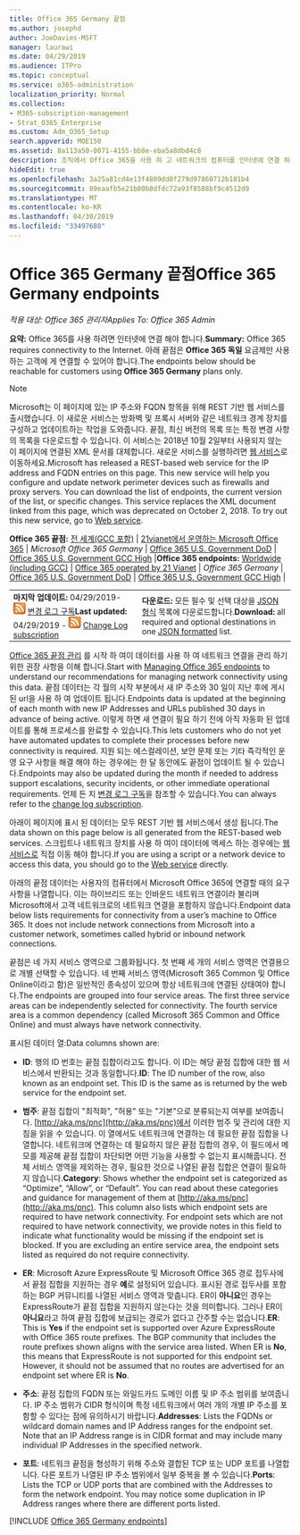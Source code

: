 ```yaml
---
title: Office 365 Germany 끝점
ms.author: josephd
author: JoeDavies-MSFT
manager: laurawi
ms.date: 04/29/2019
ms.audience: ITPro
ms.topic: conceptual
ms.service: o365-administration
localization_priority: Normal
ms.collection:
- M365-subscription-management
- Strat_O365_Enterprise
ms.custom: Adm_O365_Setup
search.appverid: MOE150
ms.assetid: 8a113a50-0071-4155-bb8e-eba5a8dbd4c8
description: 조직에서 Office 365을 사용 하 고 네트워크의 컴퓨터를 인터넷에 연결 하지 못하도록 제한 하는 경우 아래에서 아웃 바운드 허용 목록에 포함 해야 하는 끝점 (fqdn, 포트, url 및 IPv4 및 IPv6 주소 범위)을 확인 하 여 컴퓨터에서 Office 365을 정상적으로 사용할 수 있습니다.
hideEdit: true
ms.openlocfilehash: 3a25a81cd4e13f4809dd0f279d97860712b181b4
ms.sourcegitcommit: 89eaafb5e21b80b8dfdc72a93f8588bf9c4512d9
ms.translationtype: MT
ms.contentlocale: ko-KR
ms.lasthandoff: 04/30/2019
ms.locfileid: "33497680"
---
```

# <a name="office-365-germany-endpoints"></a><span data-ttu-id="4e6d7-103">Office 365 Germany 끝점</span><span class="sxs-lookup"><span data-stu-id="4e6d7-103">Office 365 Germany endpoints</span></span>

 <span data-ttu-id="4e6d7-104">*적용 대상: Office 365 관리자*</span><span class="sxs-lookup"><span data-stu-id="4e6d7-104">*Applies To: Office 365 Admin*</span></span>

<span data-ttu-id="4e6d7-105">**요약:** Office 365를 사용 하려면 인터넷에 연결 해야 합니다.</span><span class="sxs-lookup"><span data-stu-id="4e6d7-105">**Summary:** Office 365 requires connectivity to the Internet.</span></span> <span data-ttu-id="4e6d7-106">아래 끝점은 **Office 365 독일** 요금제만 사용 하는 고객에 게 연결할 수 있어야 합니다.</span><span class="sxs-lookup"><span data-stu-id="4e6d7-106">The endpoints below should be reachable for customers using **Office 365 Germany** plans only.</span></span>
  
> [!NOTE]
> <span data-ttu-id="4e6d7-p102">Microsoft는 이 페이지에 있는 IP 주소와 FQDN 항목을 위해 REST 기반 웹 서비스를 출시했습니다. 이 새로운 서비스는 방화벽 및 프록시 서버와 같은 네트워크 경계 장치를 구성하고 업데이트하는 작업을 도와줍니다. 끝점, 최신 버전의 목록 또는 특정 변경 사항의 목록을 다운로드할 수 있습니다. 이 서비스는 2018년 10월 2일부터 사용되지 않는 이 페이지에 연결된 XML 문서를 대체합니다. 새로운 서비스를 실행하려면 [웹 서비스](office-365-ip-web-service.md)로 이동하세요.</span><span class="sxs-lookup"><span data-stu-id="4e6d7-p102">Microsoft has released a REST-based web service for the IP address and FQDN entries on this page. This new service will help you configure and update network perimeter devices such as firewalls and proxy servers. You can download the list of endpoints, the current version of the list, or specific changes. This service replaces the XML document linked from this page, which was deprecated on October 2, 2018. To try out this new service, go to [Web service](office-365-ip-web-service.md).</span></span>
 
 <span data-ttu-id="4e6d7-112">**Office 365 끝점:** [전 세계(GCC 포함)](urls-and-ip-address-ranges.md)  | [21vianet에서 운영하는 Microsoft Office 365](urls-and-ip-address-ranges-21vianet.md)  | *Microsoft Office 365 Germany*  |  [Office 365 U.S. Government DoD](office-365-u-s-government-dod-endpoints.md) | [Office 365 U.S. Government GCC High](office-365-u-s-government-gcc-high-endpoints.md)  |</span><span class="sxs-lookup"><span data-stu-id="4e6d7-112">**Office 365 endpoints:** [Worldwide (including GCC)](urls-and-ip-address-ranges.md)  | [Office 365 operated by 21 Vianet](urls-and-ip-address-ranges-21vianet.md)  | *Office 365 Germany* | [Office 365 U.S. Government DoD](office-365-u-s-government-dod-endpoints.md) | [Office 365 U.S. Government GCC High](office-365-u-s-government-gcc-high-endpoints.md)  |</span></span>
  
|||
|:-----|:-----|
|<span data-ttu-id="4e6d7-113">**마지막 업데이트:** 04/29/2019- ![RSS](media/5dc6bb29-25db-4f44-9580-77c735492c4b.png) [변경 로그 구독](https://endpoints.office.com/version/Germany?allversions=true&format=rss&clientrequestid=b10c5ed1-bad1-445f-b386-b919946339a7)</span><span class="sxs-lookup"><span data-stu-id="4e6d7-113">**Last updated:** 04/29/2019 - ![RSS](media/5dc6bb29-25db-4f44-9580-77c735492c4b.png) [Change Log subscription](https://endpoints.office.com/version/Germany?allversions=true&format=rss&clientrequestid=b10c5ed1-bad1-445f-b386-b919946339a7)</span></span> |<span data-ttu-id="4e6d7-114">**다운로드:** 모든 필수 및 선택 대상을 [JSON 형식](https://endpoints.office.com/endpoints/Germany?clientrequestid=b10c5ed1-bad1-445f-b386-b919946339a7) 목록에 다운로드합니다.</span><span class="sxs-lookup"><span data-stu-id="4e6d7-114">**Download:** all required and optional destinations in one [JSON formatted](https://endpoints.office.com/endpoints/Germany?clientrequestid=b10c5ed1-bad1-445f-b386-b919946339a7) list.</span></span>  <br/> |

<span data-ttu-id="4e6d7-115">[Office 365 끝점 관리](managing-office-365-endpoints.md) 를 시작 하 여이 데이터를 사용 하 여 네트워크 연결을 관리 하기 위한 권장 사항을 이해 합니다.</span><span class="sxs-lookup"><span data-stu-id="4e6d7-115">Start with [Managing Office 365 endpoints](managing-office-365-endpoints.md) to understand our recommendations for managing network connectivity using this data.</span></span> <span data-ttu-id="4e6d7-116">끝점 데이터는 각 월의 시작 부분에서 새 IP 주소와 30 일이 지난 후에 게시 된 url을 사용 하 여 업데이트 됩니다.</span><span class="sxs-lookup"><span data-stu-id="4e6d7-116">Endpoints data is updated at the beginning of each month with new IP Addresses and URLs published 30 days in advance of being active.</span></span> <span data-ttu-id="4e6d7-117">이렇게 하면 새 연결이 필요 하기 전에 아직 자동화 된 업데이트를 통해 프로세스를 완료할 수 있습니다.</span><span class="sxs-lookup"><span data-stu-id="4e6d7-117">This lets customers who do not yet have automated updates to complete their processes before new connectivity is required.</span></span> <span data-ttu-id="4e6d7-118">지원 되는 에스컬레이션, 보안 문제 또는 기타 즉각적인 운영 요구 사항을 해결 해야 하는 경우에는 한 달 동안에도 끝점이 업데이트 될 수 있습니다.</span><span class="sxs-lookup"><span data-stu-id="4e6d7-118">Endpoints may also be updated during the month if needed to address support escalations, security incidents, or other immediate operational requirements.</span></span> <span data-ttu-id="4e6d7-119">언제 든 지 [변경 로그 구독](https://endpoints.office.com/version/Germany?allversions=true&format=rss&clientrequestid=b10c5ed1-bad1-445f-b386-b919946339a7)을 참조할 수 있습니다.</span><span class="sxs-lookup"><span data-stu-id="4e6d7-119">You can always refer to the [change log subscription](https://endpoints.office.com/version/Germany?allversions=true&format=rss&clientrequestid=b10c5ed1-bad1-445f-b386-b919946339a7).</span></span>

<span data-ttu-id="4e6d7-120">아래이 페이지에 표시 된 데이터는 모두 REST 기반 웹 서비스에서 생성 됩니다.</span><span class="sxs-lookup"><span data-stu-id="4e6d7-120">The data shown on this page below is all generated from the REST-based web services.</span></span> <span data-ttu-id="4e6d7-121">스크립트나 네트워크 장치를 사용 하 여이 데이터에 액세스 하는 경우에는 [웹 서비스로](office-365-ip-web-service.md) 직접 이동 해야 합니다.</span><span class="sxs-lookup"><span data-stu-id="4e6d7-121">If you are using a script or a network device to access this data, you should go to the [Web service](office-365-ip-web-service.md) directly.</span></span>

<span data-ttu-id="4e6d7-p105">아래의 끝점 데이터는 사용자의 컴퓨터에서 Microsoft Office 365에 연결할 때의 요구 사항을 나열합니다. 이는 하이브리드 또는 인바운드 네트워크 연결이라 불리며 Microsoft에서 고객 네트워크로의 네트워크 연결을 포함하지 않습니다.</span><span class="sxs-lookup"><span data-stu-id="4e6d7-p105">Endpoint data below lists requirements for connectivity from a user’s machine to Office 365. It does not include network connections from Microsoft into a customer network, sometimes called hybrid or inbound network connections.</span></span>

<span data-ttu-id="4e6d7-p106">끝점은 네 가지 서비스 영역으로 그룹화됩니다. 첫 번째 세 개의 서비스 영역은 연결용으로 개별 선택할 수 있습니다. 네 번째 서비스 영역(Microsoft 365 Common 및 Office Online이라고 함)은 일반적인 종속성이 있으며 항상 네트워크에 연결된 상태여야 합니다.</span><span class="sxs-lookup"><span data-stu-id="4e6d7-p106">The endpoints are grouped into four service areas. The first three service areas can be independently selected for connectivity. The fourth service area is a common dependency (called Microsoft 365 Common and Office Online) and must always have network connectivity.</span></span>

<span data-ttu-id="4e6d7-127">표시된 데이터 열:</span><span class="sxs-lookup"><span data-stu-id="4e6d7-127">Data columns shown are:</span></span>

- <span data-ttu-id="4e6d7-p107">**ID**: 행의 ID 번호는 끝점 집합이라고도 합니다. 이 ID는 해당 끝점 집합에 대한 웹 서비스에서 반환되는 것과 동일합니다.</span><span class="sxs-lookup"><span data-stu-id="4e6d7-p107">**ID**: The ID number of the row, also known as an endpoint set. This ID is the same as is returned by the web service for the endpoint set.</span></span>

- <span data-ttu-id="4e6d7-p108">**범주**: 끝점 집합이 "최적화", "허용" 또는 "기본"으로 분류되는지 여부를 보여줍니다. [http://aka.ms/pnc](http://aka.ms/pnc)에서 이러한 범주 및 관리에 대한 지침을 읽을 수 있습니다. 이 열에서도 네트워크에 연결하는 데 필요한 끝점 집합을 나열합니다. 네트워크에 연결하는 데 필요하지 않은 끝점 집합의 경우, 이 필드에서 메모를 제공해 끝점 집합이 차단되면 어떤 기능을 사용할 수 없는지 표시해줍니다. 전체 서비스 영역을 제외하는 경우, 필요한 것으로 나열된 끝점 집합은 연결이 필요하지 않습니다.</span><span class="sxs-lookup"><span data-stu-id="4e6d7-p108">**Category**: Shows whether the endpoint set is categorized as “Optimize”, “Allow”, or “Default”. You can read about these categories and guidance for management of them at [http://aka.ms/pnc](http://aka.ms/pnc). This column also lists which endpoint sets are required to have network connectivity. For endpoint sets which are not required to have network connectivity, we provide notes in this field to indicate what functionality would be missing if the endpoint set is blocked. If you are excluding an entire service area, the endpoint sets listed as required do not require connectivity.</span></span>

- <span data-ttu-id="4e6d7-p109">**ER**: Microsoft Azure ExpressRoute 및 Microsoft Office 365 경로 접두사에서 끝점 집합을 지원하는 경우 **예**로 설정되어 있습니다. 표시된 경로 접두사를 포함하는 BGP 커뮤니티를 나열된 서비스 영역과 맞춥니다. ER이 **아니요**인 경우는 ExpressRoute가 끝점 집합을 지원하지 않는다는 것을 의미합니다. 그러나 ER이 **아니요**라고 하여 끝점 집합에 보급되는 경로가 없다고 간주할 수는 없습니다.</span><span class="sxs-lookup"><span data-stu-id="4e6d7-p109">**ER**: This is **Yes** if the endpoint set is supported over Azure ExpressRoute with Office 365 route prefixes. The BGP community that includes the route prefixes shown aligns with the service area listed. When ER is **No**, this means that ExpressRoute is not supported for this endpoint set. However, it should not be assumed that no routes are advertised for an endpoint set where ER is **No**.</span></span>

- <span data-ttu-id="4e6d7-p110">**주소**: 끝점 집합의 FQDN 또는 와일드카드 도메인 이름 및 IP 주소 범위를 보여줍니다. IP 주소 범위가 CIDR 형식이며 특정 네트워크에서 여러 개의 개별 IP 주소를 포함할 수 있다는 점에 유의하시기 바랍니다.</span><span class="sxs-lookup"><span data-stu-id="4e6d7-p110">**Addresses**: Lists the FQDNs or wildcard domain names and IP Address ranges for the endpoint set. Note that an IP Address range is in CIDR format and may include many individual IP Addresses in the specified network.</span></span>
 
- <span data-ttu-id="4e6d7-p111">**포트**: 네트워크 끝점을 형성하기 위해 주소와 결합된 TCP 또는 UDP 포트를 나열합니다. 다른 포트가 나열된 IP 주소 범위에서 일부 중복을 볼 수 있습니다.</span><span class="sxs-lookup"><span data-stu-id="4e6d7-p111">**Ports**: Lists the TCP or UDP ports that are combined with the Addresses to form the network endpoint. You may notice some duplication in IP Address ranges where there are different ports listed.</span></span>

[!INCLUDE [Office 365 Germany endpoints](./includes/office-365-germany-endpoints.md)]

 

